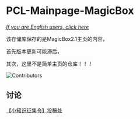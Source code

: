 # PCL-Mainpage-MagicBox

[*If you are English users, click here*](https://github.com/FutureStudios-FSC/PCL-Mainpage-MagicBox/blob/main/README_en.md)

该存储库保存的是MagicBox2.1主页的内容，

首先版本更新可能滞后，

其次，这里不是简单主页的仓库！！！

![Contributors](https://contrib.rocks/image?repo=MFn233/PCL-Mainpage)

## 讨论

[【小知识征集令】投稿处](https://github.com/FutureStudios-FSC/PCL-Mainpage-MagicBox/discussions/1)
